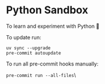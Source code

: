 # Python Sandbox

To learn and experiment with Python 🐍

To update run:

`uv sync --upgrade`\
`pre-commit autoupdate`

To run all pre-commit hooks manually:

`pre-commit run --all-files`\
